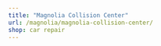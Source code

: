 ```yaml
---
title: "Magnolia Collision Center"
url: /magnolia/magnolia-collision-center/
shop: car repair
---
```

